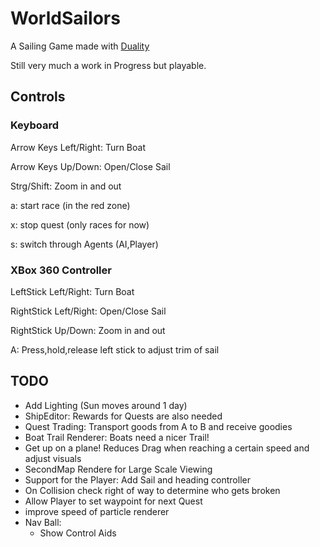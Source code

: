 # WorldSailors
A Sailing Game made with [Duality](https://duality.adamslair.net/)

Still very much a work in Progress but playable.

## Controls
### Keyboard
Arrow Keys Left/Right: Turn Boat

Arrow Keys Up/Down: Open/Close Sail

Strg/Shift: Zoom in and out

a: start race (in the red zone)

x: stop quest (only races for now)

s: switch through Agents (AI,Player)

### XBox 360 Controller
LeftStick Left/Right: Turn Boat

RightStick Left/Right: Open/Close Sail

RightStick Up/Down: Zoom in and out

A: Press,hold,release left stick to adjust trim of sail

## TODO
- Add Lighting (Sun moves around 1 day)
- ShipEditor: Rewards for Quests are also needed
- Quest Trading: Transport goods from A to B and receive goodies
- Boat Trail Renderer: Boats need a nicer Trail!
- Get up on a plane! Reduces Drag when reaching a certain speed and adjust visuals
- SecondMap Rendere for Large Scale Viewing
- Support for the Player: Add Sail and heading controller
- On Collision check right of way to determine who gets broken
- Allow Player to set waypoint for next Quest
- improve speed of particle renderer
- Nav Ball:
	- Show Control Aids




